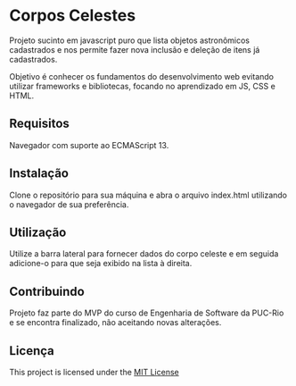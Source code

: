 # Corpos Celestes

Projeto sucinto em javascript puro que lista objetos astronômicos cadastrados e nos permite fazer nova inclusão e deleção de itens já cadastrados.

Objetivo é conhecer os fundamentos do desenvolvimento web evitando utilizar frameworks e bibliotecas, focando no aprendizado em JS, CSS e HTML.

## Requisitos

Navegador com suporte ao ECMAScript 13.

## Instalação

Clone o repositório para sua máquina e abra o arquivo index.html utilizando o navegador de sua preferência.

## Utilização

Utilize a barra lateral para fornecer dados do corpo celeste e em seguida adicione-o para que seja exibido na lista à direita.

## Contribuindo

Projeto faz parte do MVP do curso de Engenharia de Software da PUC-Rio e se encontra finalizado, não aceitando novas alterações.

## Licença

This project is licensed under the [MIT License](https://opensource.org/license/mit/)